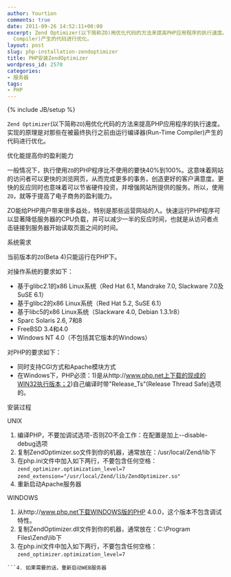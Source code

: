 ```yaml
---
author: Yourtion
comments: true
date: 2011-09-26 14:52:11+00:00
excerpt: Zend Optimizer(以下简称ZO)用优化代码的方法来提高PHP应用程序的执行速度。实现的原理是对那些在被最终执行之前由运行编译器(Run-Time
  Compiler)产生的代码进行优化。
layout: post
slug: php-installation-zendoptimizer
title: PHP安装ZendOptimizer
wordpress_id: 2570
categories:
- 服务器
tags:
- PHP
---
```

{% include JB/setup %}

```Zend Optimizer```(以下简称```ZO```)用优化代码的方法来提高PHP应用程序的执行速度。实现的原理是对那些在被最终执行之前由运行编译器(Run-Time Compiler)产生的代码进行优化。

优化能提高你的盈利能力

一般情况下，执行使用```ZO```的PHP程序比不使用的要快40%到100%。这意味着网站的访问者可以更快的浏览网页，从而完成更多的事务，创造更好的客户满意度。更快的反应同时也意味着可以节省硬件投资，并增强网站所提供的服务。所以，使用```ZO```，就等于提高了电子商务的盈利能力。

ZO能给PHP用户带来很多益处，特别是那些运营网站的人。快速运行PHP程序可以显著降低服务器的CPU负载，并可以减少一半的反应时间，也就是从访问者点击链接到服务器开始读取页面之间的时间。

系统需求

当前版本的```ZO```(Beta 4)只能运行在PHP下。

对操作系统的要求如下：

- 基于glibc2.1的x86 Linux系统（Red Hat 6.1, Mandrake 7.0, Slackware 7.0及SuSE 6.1）
- 基于glibc2的x86 Linux系统（Red Hat 5.2, SuSE 6.1）
- 基于libc5的x86 Linux系统（Slackware 4.0, Debian 1.3.1r8）
- Sparc Solaris 2.6, 7和8
- FreeBSD 3.4和4.0
- Windows NT 4.0（不包括其它版本的Windows）

对PHP的要求如下：

- 同时支持CGI方式和Apache模块方式
- 在Windows下，PHP必须：1)是从http://www.php.net上下载的现成的WIN32执行版本；2)自己编译时带"Release_Ts"(Release Thread Safe)选项的。

安装过程

UNIX

1. 编译PHP，不要加调试选项-否则ZO不会工作：在配置是加上--disable-debug选项
2. 复制ZendOptimizer.so文件到你的机器，通常放在：/usr/local/Zend/lib下
3. 在php.ini文件中加入如下两行，不要包含任何空格：
	```zend_optimizer.optimization_level=7```
	```zend_extension="/usr/local/Zend/lib/ZendOptimizer.so"```
4. 重新启动Apache服务器

WINDOWS

1. 从http://www.php.net下载WINDOWS版的PHP 4.0.0，这个版本不包含调试特性。
2. 复制ZendOptimizer.dll文件到你的机器，通常放在：C:\Program Files\Zend\lib下
3. 在php.ini文件中加入如下两行，不要包含任何空格：
```zend_optimizer.optimization_level=7```
```zend_extension_ts="C:\Program Files\Zend\lib\ZendOptimizer.dll"
```4. 如果需要的话，重新启动WEB服务器
